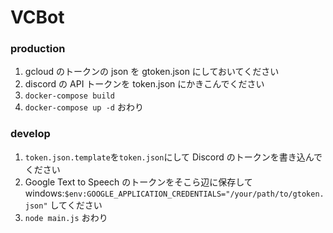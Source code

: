 # VCBot

### production

1. gcloud のトークンの json を gtoken.json にしておいてください
2. discord の API トークンを token.json にかきこんでください
3. `docker-compose build`
4. `docker-compose up -d`
   おわり

### develop

1. `token.json.template`を`token.json`にして Discord のトークンを書き込んでください
2. Google Text to Speech のトークンをそこら辺に保存して
   windows:`$env:GOOGLE_APPLICATION_CREDENTIALS="/your/path/to/gtoken.json"` してください
3. `node main.js`
   おわり
